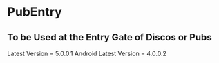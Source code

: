 # PubEntry

## To be Used at the Entry Gate of Discos or Pubs

Latest Version = 5.0.0.1
Android Latest Version = 4.0.0.2